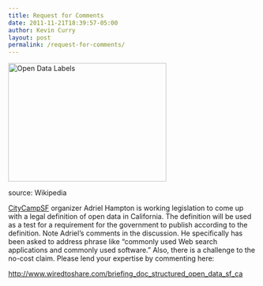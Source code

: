 ```yaml
---
title: Request for Comments
date: 2011-11-21T18:39:57-05:00
author: Kevin Curry
layout: post
permalink: /request-for-comments/
---
```


  <div style="width: 330px" class="wp-caption alignright">
    <a href="http://en.wikipedia.org/wiki/Open_data"><img loading="lazy" title="Open Data Labels" src="http://upload.wikimedia.org/wikipedia/commons/thumb/c/cc/Open_Data_stickers.jpg/320px-Open_Data_stickers.jpg" alt="Open Data Labels" width="320" height="240" /></a>
    
  <p class="wp-caption-text">
    source: Wikipedia
  </p>
  </div>
  
  <p>
    <a title="CityCampSF" href="http://citycampsf.govfresh.com" target="_blank">CityCampSF</a> organizer Adriel Hampton is working legislation to come up with a legal definition of open data in California. The definition will be used as a test for a requirement for the government to publish according to the definition. Note Adriel&#8217;s comments in the discussion. He specifically has been asked to address phrase like &#8220;commonly used Web search applications and commonly used software.&#8221; Also, there is a challenge to the no-cost claim. Please lend your expertise by commenting here: 
    
<p>
  <a href="http://www.wiredtoshare.com/briefing_doc_structured_open_data_sf_ca" target="_blank">http://www.wiredtoshare.com/<wbr>briefing_doc_structured_open_<wbr>data_sf_ca</wbr></wbr></a>
</p>
